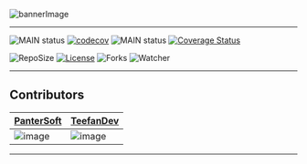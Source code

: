 ![bannerImage](chess_banner.png)

---

![MAIN status](https://github.com/PanterSoft/Chess/actions/workflows/codecov.yml/badge.svg)
[![codecov](https://codecov.io/gh/Pantersoft/mastermind/branch/06-ContinuousDeployment/graph/badge.svg?token=PUIFJ9PH30)](https://codecov.io/gh/LarsBuergerr/mastermind/tree/develop)
![MAIN status](https://github.com/LarsBuergerr/mastermind/actions/workflows/coveralls.yml/badge.svg)
[![Coverage Status](https://coveralls.io/repos/github/LarsBuergerr/mastermind/badge.svg?branch=06-ContinuousDeployment)](https://coveralls.io/github/LarsBuergerr/mastermind?branch=06-ContinuousDeployment)

![RepoSize](https://img.shields.io/github/repo-size/PanterSoft/Chess)
[![License](https://img.shields.io/github/license/PanterSoft/Chess?color=green)](https://cdn130.picsart.com/272563229032201.jpg?r1024x1024)
![Forks](https://img.shields.io/github/forks/PanterSoft/Chess?color=green&style=social)
![Watcher](https://img.shields.io/github/watchers/PanterSoft/Chess?style=social)

---

## Contributors
| [PanterSoft](https://github.com/PanterSoft)  |  [TeefanDev](https://github.com/TeefanDev) | 
|---|---|
| ![image](https://github-readme-streak-stats.herokuapp.com/?user=PanterSoft) | ![image](https://github-readme-streak-stats.herokuapp.com/?user=TeefanDev)  |

---
